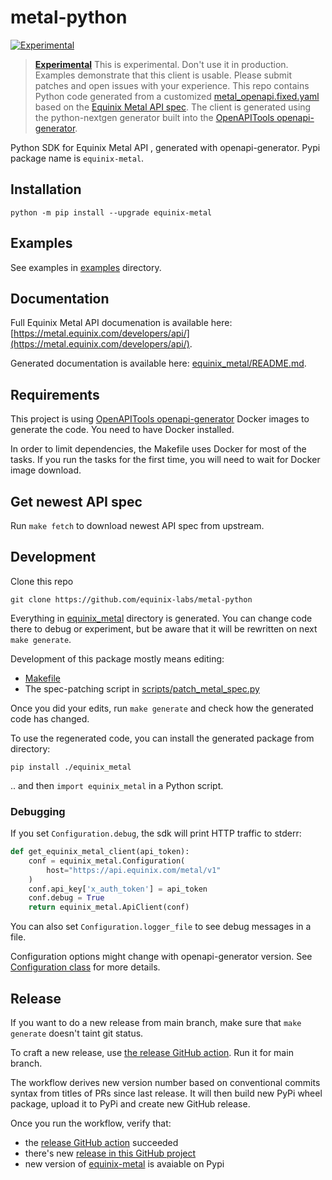 # metal-python


[![Experimental](https://img.shields.io/badge/Stability-Experimental-red.svg)](https://github.com/equinix-labs/equinix-labs/blob/main/uniform-standards.md)

> **[Experimental](https://github.com/equinix-labs/equinix-labs/blob/main/experimental-statement.md)**
> This is experimental. Don't use it in production. Examples demonstrate that this client is usable. Please submit patches and open issues with your experience. This repo contains Python code generated from a customized [metal_openapi.fixed.yaml](metal_openapi.fixed.yaml) based on the [Equinix Metal API spec](https://api.equinix.com/metal/v1/api-docs). The client is generated using the python-nextgen generator built into the [OpenAPITools openapi-generator](https://github.com/OpenAPITools/openapi-generator).

Python SDK for Equinix Metal API , generated with openapi-generator. Pypi package name is `equinix-metal`.

## Installation

```
python -m pip install --upgrade equinix-metal
```

## Examples

See examples in [examples](examples) directory.

## Documentation


Full Equinix Metal API documenation is available here: [https://metal.equinix.com/developers/api/](https://metal.equinix.com/developers/api/).

Generated documentation is available here: [equinix_metal/README.md](equinix_metal/README.md).


## Requirements

This project is using [OpenAPITools openapi-generator](https://github.com/OpenAPITools/openapi-generator) Docker images to generate the code. You need to have Docker installed. 

In order to limit dependencies, the Makefile uses Docker for most of the tasks. If you run the tasks for the first time, you will need to wait for Docker image download.

## Get newest API spec

Run `make fetch` to download newest API spec from upstream.


## Development

Clone this repo

```
git clone https://github.com/equinix-labs/metal-python
```

Everything in [equinix_metal](equinix_metal) directory is generated. You can change code there to debug or experiment, but be aware that it will be rewritten on next `make generate`.

Development of this package mostly means editing:
- [Makefile](Makefile)
- The spec-patching script in [scripts/patch_metal_spec.py](scripts/patch_metal_spec.py)


Once you did your edits, run `make generate` and check how the generated code has changed.

To use the regenerated code, you can install the generated package from directory:

```
pip install ./equinix_metal
```

.. and then `import equinix_metal` in a Python script.

### Debugging

If you set `Configuration.debug`, the sdk will print HTTP traffic to stderr:

```python
def get_equinix_metal_client(api_token):
    conf = equinix_metal.Configuration(
        host="https://api.equinix.com/metal/v1"
    )
    conf.api_key['x_auth_token'] = api_token
    conf.debug = True
    return equinix_metal.ApiClient(conf)
```

You can also set `Configuration.logger_file` to see debug messages in a file.

Configuration options might change with openapi-generator version. See [Configuration class](https://github.com/equinix-labs/metal-python/blob/main/equinix_metal/equinix_metal/configuration.py) for more details.

## Release

If you want to do a new release from main branch, make sure that `make generate` doesn't taint git status.

To craft a new release, use [the release GitHub action](https://github.com/equinix-labs/metal-python/actions/workflows/release.yml). Run it for main branch.

The workflow derives new version number based on conventional commits syntax from titles of PRs since last release. It will then build new PyPi wheel package, upload it to PyPi and create new GitHub release.

Once you run the workflow, verify that:
* the [release GitHub action](https://github.com/equinix-labs/metal-python/actions/workflows/release.yml) succeeded
* there's new [release in this GitHub project](https://github.com/equinix-labs/metal-python/releases)
* new version of [equinix-metal](https://pypi.org/project/equinix-metal/#history) is avaiable on Pypi
